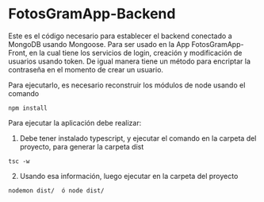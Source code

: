 # FotosGramApp-Backend

Este es el código necesario para establecer el backend conectado a MongoDB usando Mongoose. Para ser usado en la App FotosGramApp-Front, en la cual tiene los servicios de login, creación y modificación de usuarios usando token. De igual manera tiene un método para encriptar la contraseña en el momento de crear un usuario.

Para ejecutarlo, es necesario reconstruir los módulos de node usando el comando

```
npm install
```


Para ejecutar la aplicación debe realizar:

1) Debe tener instalado typescript, y ejecutar el comando en la carpeta del proyecto, para generar la carpeta dist

```
tsc -w

```


2) Usando esa información, luego ejecutar en la carpeta del proyecto

```
nodemon dist/  ó node dist/

```
